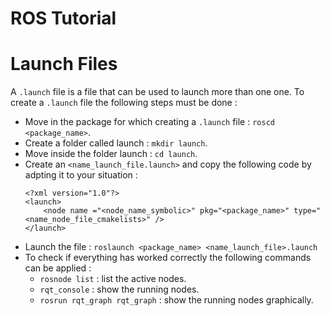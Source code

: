 # ROS Tutorial

# Launch Files
A `.launch` file is a file that can be used to launch more than one one. To create a `.launch` file the following steps must be done :
- Move in the package for which creating a `.launch` file : `roscd <package_name>`.
- Create a folder called launch : `mkdir launch`.
- Move inside the folder launch : `cd launch`.
- Create an `<name_launch_file.launch>` and copy the following code by adpting it to your situation :
    ```
    <?xml version="1.0"?>
    <launch>
        <node name ="<node_name_symbolic>" pkg="<package_name>" type="<name_node_file_cmakelists>" />
    </launch>
    ```
- Launch the file : `roslaunch <package_name> <name_launch_file>.launch`
- To check if everything has worked correctly the following commands can be applied :
    - `rosnode list` : list the active nodes.
    - `rqt_console` : show the running nodes.
    - `rosrun rqt_graph rqt_graph` : show the running nodes graphically.
